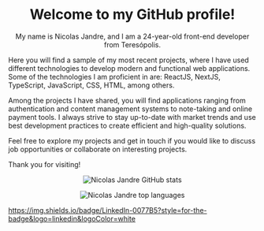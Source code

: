 <h1 align="center">Welcome to my GitHub profile!</h1>

<p align="center">My name is Nicolas Jandre, and I am a 24-year-old front-end developer from Teresópolis.

Here you will find a sample of my most recent projects, where I have used different technologies to develop modern and functional web applications. Some of the technologies I am proficient in are: ReactJS, NextJS, TypeScript, JavaScript, CSS, HTML, among others.

Among the projects I have shared, you will find applications ranging from authentication and content management systems to note-taking and online payment tools. I always strive to stay up-to-date with market trends and use best development practices to create efficient and high-quality solutions.

Feel free to explore my projects and get in touch if you would like to discuss job opportunities or collaborate on interesting projects.

Thank you for visiting!</p>
<p align="center"><img alt="Nicolas Jandre GitHub stats" src="https://github-readme-stats.vercel.app/api?username=nicolasjandre&show_icons=true&theme=dark" /></p>

<p align="center"><img alt="Nicolas Jandre top languages" src="https://github-readme-stats.vercel.app/api/top-langs/?username=nicolasjandre&layout=compact&show_icons=true&theme=dark" /></p>


https://img.shields.io/badge/LinkedIn-0077B5?style=for-the-badge&logo=linkedin&logoColor=white
